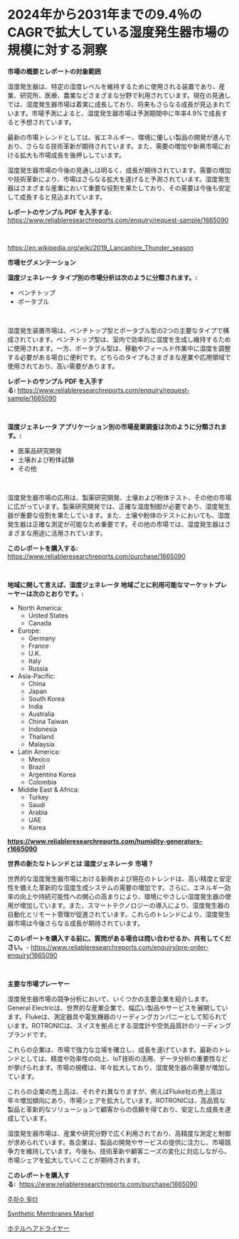 <p><h1>2024年から2031年までの9.4％のCAGRで拡大している湿度発生器市場の規模に対する洞察</h1></p><p><strong>市場の概要とレポートの対象範囲</strong></p>
<p><p>湿度発生器は、特定の湿度レベルを維持するために使用される装置であり、産業、研究所、医療、農業などさまざまな分野で利用されています。現在の見通しでは、湿度発生器市場は着実に成長しており、将来もさらなる成長が見込まれています。市場予測によると、湿度発生器市場は予測期間中に年率4.9%で成長すると予想されています。</p><p>最新の市場トレンドとしては、省エネルギー、環境に優しい製品の開発が進んでおり、さらなる技術革新が期待されています。また、需要の増加や新興市場における拡大も市場成長を後押ししています。</p><p>湿度発生器市場の今後の見通しは明るく、成長が期待されています。需要の増加や技術革新により、市場はさらなる拡大を遂げると予測されています。湿度発生器はさまざまな産業において重要な役割を果たしており、その需要は今後も安定して成長すると見込まれています。</p></p>
<p><strong>レポートのサンプル PDF を入手する:</strong> <a href="https://www.reliableresearchreports.com/enquiry/request-sample/1665090">https://www.reliableresearchreports.com/enquiry/request-sample/1665090</a></p>
<p>&nbsp;</p>
<p><a href="https://en.wikipedia.org/wiki/2019_Lancashire_Thunder_season">https://en.wikipedia.org/wiki/2019_Lancashire_Thunder_season</a></p>
<p><strong>市場セグメンテーション</strong></p>
<p><strong>湿度ジェネレータ タイプ別の市場分析は次のように分類されます。:</strong></p>
<p><ul><li>ベンチトップ</li><li>ポータブル</li></ul></p>
<p>&nbsp;</p>
<p><p>湿度発生装置市場は、ベンチトップ型とポータブル型の2つの主要なタイプで構成されています。ベンチトップ型は、室内で効率的に湿度を生成し維持するために使用されます。一方、ポータブル型は、移動やフィールド作業中に湿度を調整する必要がある場合に便利です。どちらのタイプもさまざまな産業や応用領域で使用されており、高い需要があります。</p></p>
<p><strong>レポートのサンプル PDF を入手する:</strong>&nbsp;<a href="https://www.reliableresearchreports.com/enquiry/request-sample/1665090">https://www.reliableresearchreports.com/enquiry/request-sample/1665090</a></p>
<p>&nbsp;</p>
<p><strong> 湿度ジェネレータ アプリケーション別の市場産業調査は次のように分類されます。:</strong></p>
<p><ul><li>医薬品研究開発</li><li>土壌および粉体試験</li><li>その他</li></ul></p>
<p>&nbsp;</p>
<p><p>湿度発生器市場の応用は、製薬研究開発、土壌および粉体テスト、その他の市場に広がっています。製薬研究開発では、正確な湿度制御が必要であり、湿度発生器が重要な役割を果たしています。また、土壌や粉体のテストにおいても、湿度発生器は正確な測定が可能なため重要です。その他の市場では、湿度発生器はさまざまな用途に活用されています。</p></p>
<p><strong>このレポートを購入する:</strong>&nbsp; <a href="https://www.reliableresearchreports.com/purchase/1665090">https://www.reliableresearchreports.com/purchase/1665090</a></p>
<p>&nbsp;</p>
<p><strong>地域に関して言えば、湿度ジェネレータ 地域ごとに利用可能なマーケットプレーヤーは次のとおりです。:</strong></p>
<p><ul>
    <li>
        North America:
        <ul>
            <li>United States</li>
            <li>Canada</li>
        </ul>
    </li>
    <li>
        Europe:
        <ul>
            <li>Germany</li>
            <li>France</li>
            <li>U.K.</li>
            <li>Italy</li>
            <li>Russia</li>
        </ul>
    </li>
    <li>
        Asia-Pacific:
        <ul>
            <li>China</li>
            <li>Japan</li>
            <li>South Korea</li>
            <li>India</li>
            <li>Australia</li>
            <li>China Taiwan</li>
            <li>Indonesia</li>
            <li>Thailand</li>
            <li>Malaysia</li>
        </ul>
    </li>
    <li>
        Latin America:
        <ul>
            <li>Mexico</li>
            <li>Brazil</li>
            <li>Argentina Korea</li>
            <li>Colombia</li>
        </ul>
    </li>
    <li>
        Middle East & Africa:
        <ul>
            <li>Turkey</li>
            <li>Saudi</li>
            <li>Arabia</li>
            <li>UAE</li>
            <li>Korea</li>
        </ul>
    </li>
    </ul></p>
<p><strong><a href="https://www.reliableresearchreports.com/humidity-generators-r1665090">https://www.reliableresearchreports.com/humidity-generators-r1665090</a></strong>&nbsp;</p>
<p><strong>世界の新たなトレンドとは 湿度ジェネレータ 市場？</strong></p>
<p><p>世界的な湿度発生器市場における新興および現在のトレンドは、高い精度と安定性を備えた革新的な湿度生成システムの需要の増加です。さらに、エネルギー効率の向上や持続可能性への関心の高まりにより、環境にやさしい湿度発生器の使用が増加しています。また、スマートテクノロジーの導入により、湿度発生器の自動化とリモート管理が促進されています。これらのトレンドにより、湿度発生器市場は今後さらなる成長が期待されています。</p></p>
<p><strong>このレポートを購入する前に、質問がある場合は問い合わせるか、共有してください。</strong>- <a href="https://www.reliableresearchreports.com/enquiry/pre-order-enquiry/1665090">https://www.reliableresearchreports.com/enquiry/pre-order-enquiry/1665090</a></p>
<p>&nbsp;</p>
<p><strong>主要な市場プレーヤー</strong></p>
<p><p>湿度発生器市場の競争分析において、いくつかの主要企業を紹介します。General Electricは、世界的な産業企業で、幅広い製品やサービスを展開しています。Flukeは、測定器具や電気機器のリーディングカンパニーとして知られています。ROTRONICは、スイスを拠点とする湿度計や空気品質計のリーディングブランドです。</p><p>これらの企業は、市場で強力な立場を確立し、成長を遂げています。最新のトレンドとしては、精度や効率性の向上、IoT技術の活用、データ分析の重要性などが挙げられます。市場の規模は、年々拡大しており、湿度発生器の需要が増加しています。</p><p>これらの企業の売上高は、それぞれ異なりますが、例えばFluke社の売上高は年々増加傾向にあり、市場シェアを拡大しています。ROTRONICは、高品質な製品と革新的なソリューションで顧客からの信頼を得ており、安定した成長を達成しています。</p><p>湿度発生器市場は、産業や研究分野で広く利用されており、高精度な測定と制御が求められています。各企業は、製品の開発やサービスの提供に注力し、市場競争力を維持しています。今後も、技術革新や顧客ニーズの変化に対応しながら、市場シェアを拡大していくことが期待されます。</p></p>
<p><strong>このレポートを購入する:</strong>&nbsp;&nbsp;<a href="https://www.reliableresearchreports.com/purchase/1665090">https://www.reliableresearchreports.com/purchase/1665090</a></p>
<p><p><a href="https://github.com/LuckeyCorbin/Market-Research-Report-List-2/blob/main/632523220948.md">주파수 필터</a></p><p><a href="https://github.com/Angelnienowdseej3e45z3p8c/Market-Research-Report-List-3/blob/main/synthetic-membranes-market.md">Synthetic Membranes Market</a></p><p><a href="https://github.com/RandallRunte2023/Market-Research-Report-List-2/blob/main/675411814545.md">ホテルヘアドライヤー</a></p></p>